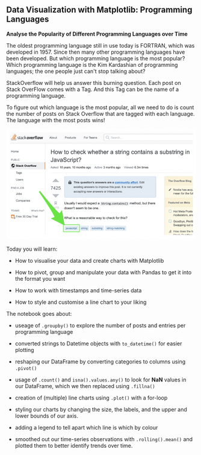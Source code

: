 ## Data Visualization with Matplotlib: Programming Languages

__Analyse the Popularity of Different Programming Languages over Time__

The oldest programming language still in use today is FORTRAN, which was developed in 1957. Since then many other programming languages have been developed. But which programming language is the most popular? Which programming language is the Kim Kardashian of programming languages; the one people just can't stop talking about? 

StackOverflow will help us answer this burning question. Each post on Stack OverFlow comes with a Tag. And this Tag can be the name of a programming language.

To figure out which language is the most popular, all we need to do is count the number of posts on Stack Overflow that are tagged with each language. The language with the most posts wins!

![image](../Day_72/image.png)

Today you will learn:

 - How to visualise your data and create charts with Matplotlib

 - How to pivot, group and manipulate your data with Pandas to get it into the format you want

 - How to work with timestamps and time-series data

- How to style and customise a line chart to your liking

The notebook goes about:

 - useage of `.groupby()` to explore the number of posts and entries per programming language

 - converted strings to Datetime objects with `to_datetime()` for easier plotting

 - reshaping our DataFrame by converting categories to columns using `.pivot()`

 - usage of `.count()` and `isna().values.any()` to look for __NaN__ values in our DataFrame, which we then replaced using `.fillna()`

 - creation of (multiple) line charts using `.plot()` with a for-loop

 - styling our charts by changing the size, the labels, and the upper and lower bounds of our axis.

 - adding a legend to tell apart which line is which by colour

 - smoothed out our time-series observations with `.rolling().mean()` and plotted them to better identify trends over time.
